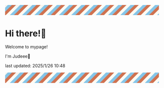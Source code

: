 <!-- Header image -->
<img src="./pokemon/pokemon_17.png" width="1000">

# Hi there!👋

Welcome to mypage!

I'm Judeee🐷

last updated: 2025/1/26 10:48

<!-- Footer image -->
<img src="./pokemon/pokemon_17.png" width="1000">

